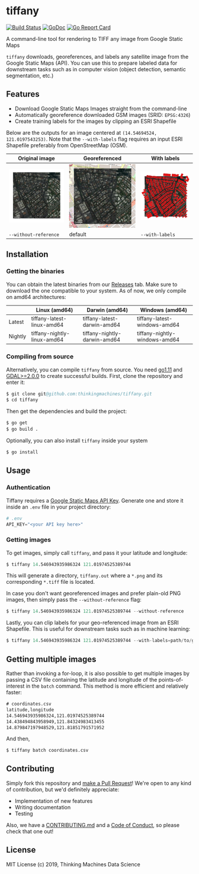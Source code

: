 # tiffany 

[![Build Status](https://cloud.drone.io/api/badges/thinkingmachines/tiffany/status.svg)](https://cloud.drone.io/thinkingmachines/tiffany)
[![GoDoc](https://godoc.org/github.com/thinkingmachines/tiffany?status.svg)](https://godoc.org/github.com/thinkingmachines/tiffany)
[![Go Report Card](https://goreportcard.com/badge/github.com/thinkingmachines/tiffany)](https://goreportcard.com/report/github.com/thinkingmachines/tiffany)

A command-line tool for rendering to TIFF any image from Google Static Maps

`tiffany` downloads, georeferences, and labels any satellite image from the
Google Static Maps (API). You can use this to prepare labeled data for
downstream tasks such as in computer vision (object detection, semantic
segmentation, etc.)

## Features

- Download Google Static Maps Images straight from the command-line
- Automatically georeference downloaded GSM images (SRID: `EPSG:4326`)
- Create training labels for the images by clipping an ESRI Shapefile

Below are the outputs for an image centered at `(14.54694524, 121.0197543253)`.
Note that the `--with-labels` flag requires an input ESRI Shapefile preferably
from OpenStreetMap (OSM).

| Original image | Georeferenced  | With labels |
|----------------------------------------|-------------------------|-------------------------------|
|![orig](assets/no_reference.png) | ![ref](assets/with_reference.png)  | ![lbl](assets/with_labels.png)|
| `--without-reference` | default | `--with-labels` | 


## Installation

### Getting the binaries

You can obtain the latest binaries from our
[Releases](https://github.com/thinkingmachines/tiffany/releases) tab. Make sure
to download the one compatible to your system. As of now, we only compile on
amd64 architectures:

|         | Linux (amd64)               | Darwin (amd64)               | Windows (amd64)               |
|---------|-----------------------------|------------------------------|-------------------------------|
| Latest  | tiffany-latest-linux-amd64  | tiffany-latest-darwin-amd64  | tiffany-latest-windows-amd64  |
| Nightly | tiffany-nightly-linux-amd64 | tiffany-nightly-darwin-amd64 | tiffany-nightly-windows-amd64 |


### Compiling from source

Alternatively, you can compile `tiffany` from source. You need
[go1.11](https://golang.org/doc/go1.11) and
[GDAL>=2.0.0](https://www.gdal.org/) to create successful builds.  First, clone
the repository and enter it:

```s
$ git clone git@github.com:thinkingmachines/tiffany.git
$ cd tiffany
```

Then get the dependencies and build the project:

```s
$ go get
$ go build .
```

Optionally, you can also install `tiffany` inside your system

```s
$ go install
```

## Usage

### Authentication

Tiffany requires a [Google Static Maps API
Key](https://developers.google.com/maps/documentation/maps-static/intro#get-a-key).
Generate one and store it inside an `.env` file in your project directory:

```s
# .env
API_KEY="<your API key here>"
```

### Getting images

To get images, simply call `tiffany`, and pass it your latitude and longitude:

```s
$ tiffany 14.546943935986324 121.01974525389744
```

This will generate a directory, `tiffany.out` where a `*.png` and its
corresponding `*.tiff` file is located.

In case you don't want georeferenced images and prefer plain-old PNG images,
then simply pass the `--without-reference` flag:

```s
$ tiffany 14.546943935986324 121.01974525389744 --without-reference
```

Lastly, you can clip labels for your geo-referenced image from an ESRI
Shapefile. This is useful for downstream tasks such as in machine learning:

```s
$ tiffany 14.546943935986324 121.01974525389744 --with-labels=path/to/gis_osm_buildings_free_1.shp
```

## Getting multiple images

Rather than invoking a for-loop, it is also possible to get multiple images by
passing a CSV file containing the latitude and longitude of the
points-of-interest in the `batch` command. This method is more efficient and
relatively faster:

```
# coordinates.csv
latitude,longitude
14.546943935986324,121.01974525389744
14.438494843958949,121.84324983413455
14.879847197948529,121.81851791571952
```

And then,

```s
$ tiffany batch coordinates.csv
```

## Contributing

Simply fork this repository and [make a Pull
Request](https://help.github.com/en/articles/creating-a-pull-request)! We're 
open to any kind of contribution, but we'd definitely appreciate:

- Implementation of new features 
- Writing documentation
- Testing

Also, we have a
[CONTRIBUTING.md](https://github.com/thinkingmachines/tiffany/blob/master/CONTRIBUTING.md)
and a [Code of
Conduct](https://github.com/thinkingmachines/tiffany/blob/master/CODE_OF_CONDUCT.md),
so please check that one out!

## License

MIT License (c) 2019,  Thinking Machines Data Science
